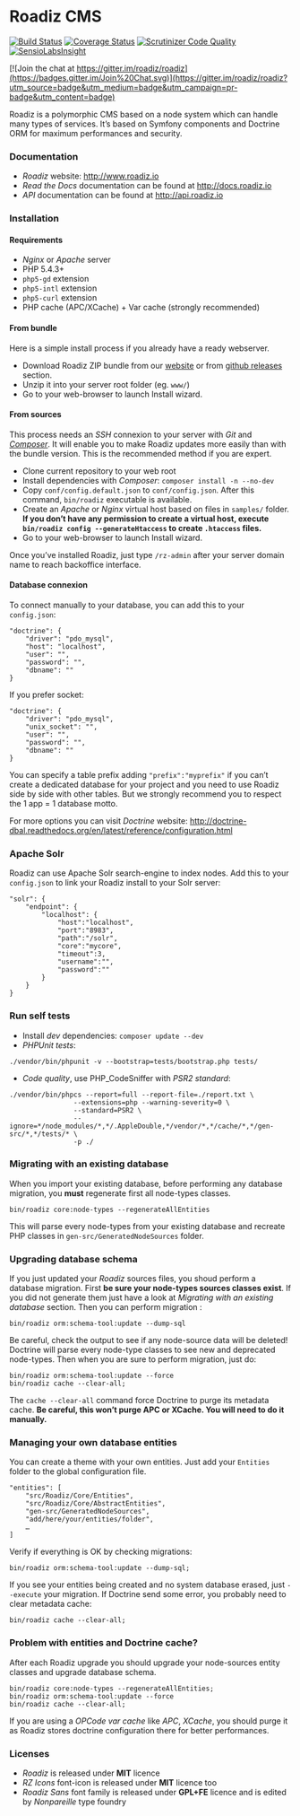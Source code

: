 # Roadiz CMS

[![Build Status](https://travis-ci.org/roadiz/roadiz.svg?branch=master)](https://travis-ci.org/roadiz/roadiz)
[![Coverage Status](https://coveralls.io/repos/roadiz/roadiz/badge.png?branch=master)](https://coveralls.io/r/roadiz/roadiz?branch=master)
[![Scrutinizer Code Quality](https://scrutinizer-ci.com/g/roadiz/roadiz/badges/quality-score.png?b=master)](https://scrutinizer-ci.com/g/roadiz/roadiz/?branch=master)
[![SensioLabsInsight](https://insight.sensiolabs.com/projects/b9240404-8621-4472-9a2d-634ad918660d/mini.png)](https://insight.sensiolabs.com/projects/b9240404-8621-4472-9a2d-634ad918660d)

[![Join the chat at https://gitter.im/roadiz/roadiz](https://badges.gitter.im/Join%20Chat.svg)](https://gitter.im/roadiz/roadiz?utm_source=badge&utm_medium=badge&utm_campaign=pr-badge&utm_content=badge)

Roadiz is a polymorphic CMS based on a node system which can handle many types of services.
It’s based on Symfony components and Doctrine ORM for maximum performances and security.

### Documentation

* *Roadiz* website: http://www.roadiz.io
* *Read the Docs* documentation can be found at http://docs.roadiz.io
* *API* documentation can be found at http://api.roadiz.io

### Installation

#### Requirements

* *Nginx* or *Apache* server
* PHP 5.4.3+
* ``php5-gd`` extension
* ``php5-intl`` extension
* ``php5-curl`` extension
* PHP cache (APC/XCache) + Var cache (strongly recommended)

#### From bundle

Here is a simple install process if you already have a ready webserver.

* Download Roadiz ZIP bundle from our [website](http://www.roadiz.io) or from [github releases](https://github.com/roadiz/roadiz/releases) section.
* Unzip it into your server root folder (eg. `www/`)
* Go to your web-browser to launch Install wizard.

#### From sources

This process needs an *SSH* connexion to your server with *Git* and [*Composer*](https://getcomposer.org/doc/00-intro.md#globally).
It will enable you to make Roadiz updates more easily than with the bundle version.
This is the recommended method if you are expert.

* Clone current repository to your web root
* Install dependencies with *Composer*: `composer install -n --no-dev`
* Copy `conf/config.default.json` to `conf/config.json`. After this command, `bin/roadiz` executable is available.
* Create an *Apache* or *Nginx* virtual host based on files in `samples/` folder.
**If you don’t have any permission to create a virtual host,
execute `bin/roadiz config --generateHtaccess` to create `.htaccess` files.**
* Go to your web-browser to launch Install wizard.

Once you’ve installed Roadiz, just type `/rz-admin` after your server domain name to reach backoffice interface.

#### Database connexion

To connect manually to your database, you can add this to your `config.json`:

```
"doctrine": {
    "driver": "pdo_mysql",
    "host": "localhost",
    "user": "",
    "password": "",
    "dbname": ""
}
```

If you prefer socket:

```
"doctrine": {
    "driver": "pdo_mysql",
    "unix_socket": "",
    "user": "",
    "password": "",
    "dbname": ""
}
```

You can specify a table prefix adding `"prefix":"myprefix"` if you can’t create a dedicated database for your project
and you need to use Roadiz side by side with other tables. But we strongly recommend you to respect the 1 app = 1 database motto.

For more options you can visit *Doctrine* website: http://doctrine-dbal.readthedocs.org/en/latest/reference/configuration.html

### Apache Solr

Roadiz can use Apache Solr search-engine to index nodes.
Add this to your `config.json` to link your Roadiz install to your Solr server:

```
"solr": {
    "endpoint": {
        "localhost": {
            "host":"localhost",
            "port":"8983",
            "path":"/solr",
            "core":"mycore",
            "timeout":3,
            "username":"",
            "password":""
        }
    }
}
```

### Run self tests

* Install *dev* dependencies: `composer update --dev`
* *PHPUnit tests*:
```
./vendor/bin/phpunit -v --bootstrap=tests/bootstrap.php tests/
```
* *Code quality*, use PHP_CodeSniffer with *PSR2 standard*:

```
./vendor/bin/phpcs --report=full --report-file=./report.txt \
                --extensions=php --warning-severity=0 \
                --standard=PSR2 \
                --ignore=*/node_modules/*,*/.AppleDouble,*/vendor/*,*/cache/*,*/gen-src/*,*/tests/* \
                -p ./
```

### Migrating with an existing database

When you import your existing database, before performing any database migration,
you **must** regenerate first all node-types classes.

```
bin/roadiz core:node-types --regenerateAllEntities
```

This will parse every node-types from your existing database and recreate PHP classes in `gen-src/GeneratedNodeSources` folder.

### Upgrading database schema

If you just updated your *Roadiz* sources files, you shoud perform a database migration.
First **be sure your node-types sources classes exist**.
If you did not generate them just have a look at *Migrating with an existing database* section.
Then you can perform migration :

```
bin/roadiz orm:schema-tool:update --dump-sql
```

Be careful, check the output to see if any node-source data will be deleted!
Doctrine will parse every node-type classes to see new and deprecated node-types.
Then when you are sure to perform migration, just do:

```
bin/roadiz orm:schema-tool:update --force
bin/roadiz cache --clear-all;
```

The `cache --clear-all` command force Doctrine to purge its metadata cache.
**Be careful, this won’t purge APC or XCache. You will need to do it manually.**

### Managing your own database entities

You can create a theme with your own entities. Just add your `Entities` folder
to the global configuration file.

```
"entities": [
    "src/Roadiz/Core/Entities",
    "src/Roadiz/Core/AbstractEntities",
    "gen-src/GeneratedNodeSources",
    "add/here/your/entities/folder",
    …
]
```

Verify if everything is OK by checking migrations:

```
bin/roadiz orm:schema-tool:update --dump-sql;
```

If you see your entities being created and no system database erased, just `--execute` your migration.
If Doctrine send some error, you probably need to clear metadata cache:

```
bin/roadiz cache --clear-all;
```

### Problem with entities and Doctrine cache?

After each Roadiz upgrade you should upgrade your node-sources entity classes and upgrade database schema.

```
bin/roadiz core:node-types --regenerateAllEntities;
bin/roadiz orm:schema-tool:update --force
bin/roadiz cache --clear-all;

```

If you are using a *OPCode var cache* like *APC*, *XCache*, you should purge it as Roadiz stores doctrine
configuration there for better performances.

### Licenses

* *Roadiz* is released under **MIT** licence
* *RZ Icons* font-icon is released under **MIT** licence too
* *Roadiz Sans* font family is released under **GPL+FE** licence and is edited by *Nonpareille* type foundry

